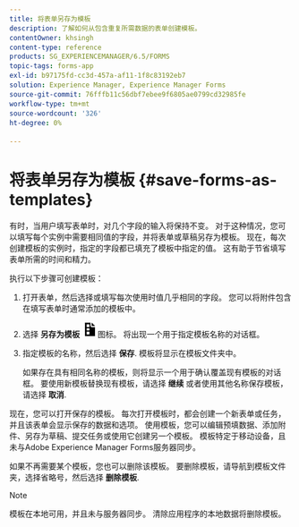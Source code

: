 ```yaml
---
title: 将表单另存为模板
description: 了解如何从包含重复所需数据的表单创建模板。
contentOwner: khsingh
content-type: reference
products: SG_EXPERIENCEMANAGER/6.5/FORMS
topic-tags: forms-app
exl-id: b97175fd-cc3d-457a-af11-1f8c83192eb7
solution: Experience Manager, Experience Manager Forms
source-git-commit: 76fffb11c56dbf7ebee9f6805ae0799cd32985fe
workflow-type: tm+mt
source-wordcount: '326'
ht-degree: 0%

---
```


# 将表单另存为模板 {#save-forms-as-templates}

有时，当用户填写表单时，对几个字段的输入将保持不变。 对于这种情况，您可以填写每个实例中需要相同值的字段，并将表单或草稿另存为模板。 现在，每次创建模板的实例时，指定的字段都已填充了模板中指定的值。 这有助于节省填写表单所需的时间和精力。

执行以下步骤可创建模板：

1. 打开表单，然后选择或填写每次使用时值几乎相同的字段。 您可以将附件包含在填写表单时通常添加的模板中。
1. 选择 **另存为模板** ![save_as_template](assets/save_as_template.png)图标。 将出现一个用于指定模板名称的对话框。
1. 指定模板的名称，然后选择 **保存**. 模板将显示在模板文件夹中。

   如果存在具有相同名称的模板，则将显示一个用于确认覆盖现有模板的对话框。 要使用新模板替换现有模板，请选择 **继续** 或者使用其他名称保存模板，请选择 **取消**.

现在，您可以打开保存的模板。 每次打开模板时，都会创建一个新表单或任务，并且该表单会显示保存的数据和选项。 使用模板，您可以编辑预填数据、添加附件、另存为草稿、提交任务或使用它创建另一个模板。 模板特定于移动设备，且未与Adobe Experience Manager Forms服务器同步。

如果不再需要某个模板，您也可以删除该模板。 要删除模板，请导航到模板文件夹，选择省略号，然后选择 **删除模板**.

>[!NOTE]
>
>模板在本地可用，并且未与服务器同步。 清除应用程序的本地数据将删除模板。
